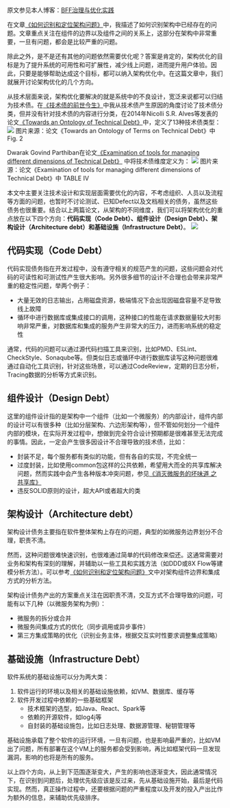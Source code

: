 原文参见本人博客：[BFF治理与优化实践](https://www.maguangguang.xyz/bff-governance)


在文章[《如何识别和定位架构问题》](https://maguangguang.xyz/identify-and-locate-software-architecture-issues)中，我描述了如何识别架构中已经存在的问题。文章重点关注在组件的边界以及组件之间的关系上，这部分在架构中非常重要，一旦有问题，都会是比较严重的问题。

除此之外，是不是还有其他的问题依然需要优化呢？答案是肯定的，架构优化的目标是为了提升系统的可用性和可扩展性，减少线上问题，进而提升用户体验。因此，只要是能够帮助达成这个目标，都可以纳入架构优化中。在这篇文章中，我们就展开讨论架构优化的几个方向。

从技术层面来说，架构优化要解决的就是系统中的不良设计，宽泛来说都可以归结为技术债。在[《技术债的前世今生》](https://maguangguang.xyz/tech-debt-quadrant)中我从技术债产生原因的角度讨论了技术债分类，但并没有针对技术债的内容进行分类，在2014年Nicolli S.R. Alves等发表的论文[《Towards an Ontology of Technical Debt》](https://ieeexplore.ieee.org/abstract/document/6974882)中，定义了13种技术债类型：
![](./_image/2021-12-13-00-04-26.jpg)
图片来源：论文《Towards an Ontology of Terms on Technical Debt》中 Fig. 2

Dwarak Govind Parthiban在论文[《Examination of tools for managing different dimensions of Technical Debt》](https://arxiv.org/abs/1904.11062) 中将技术债维度定义为：
![](./_image/2021-12-13-00-05-57.jpg)
图片来源：论文《Examination of tools for managing different dimensions of Technical Debt》中 TABLE IV

本文中主要关注技术设计和实现层面需要优化的内容，不考虑组织、人员以及流程等方面的问题，也暂时不讨论测试、已知Defect以及文档相关的债务，虽然这些债务也很重要。结合以上两篇论文，从架构的不同维度，我们可以将架构优化的重点放在以下四个方向：**代码实现（Code Debt）、组件设计（Design Debt）、架构设计（Architecture debt）和基础设施（Infrastructure Debt）**。
![](./_image/2021-12-13-00-06-58.jpg)

## 代码实现（Code Debt）
代码实现债务指在开发过程中，没有遵守相关的规范产生的问题，这些问题会对代码的可读性和可测试性产生很大影响。另外很多细节的设计不合理也会带来非常严重的稳定性问题，举两个例子：
- 大量无效的日志输出，占用磁盘资源，极端情况下会出现因磁盘容量不足导致线上故障
- 循环中进行数据库或集成接口的调用，这种接口的性能在请求数据量较大时影响非常严重，对数据库和集成的服务产生非常大的压力，进而影响系统的稳定性

通常，代码的问题可以通过源代码扫描工具来识别，比如PMD、ESLint、CheckStyle、Sonaqube等。但类似日志或循环中进行数据库读写这种问题很难通过自动化工具识别，针对这些场景，可以通过CodeReview，定期的日志分析，Tracing数据的分析等方式来识别。

## 组件设计（Design Debt）
这里的组件设计指的是架构中一个组件（比如一个微服务）的内部设计，组件内部的设计可以有很多种（比如分层架构、六边形架构等），但不管如何划分一个组件内部的模块，在实际开发过程中，想做到完全符合设计预期都是很难甚至无法完成的事情。因此，一定会产生很多因设计不合理导致的技术债，比如：
- 封装不足，每个服务都有类似的功能，但有各自的实现，不完全统一
- 过度封装，比如使用common包这样的公共依赖，希望用大而全的共享库解决问题，然而实践中会产生各种版本冲突问题，参见[《消灭微服务的坏味道 之 共享库》](https://maguangguang.xyz/how-to-deal-with-shared-library)
- 违反SOLID原则的设计，超大API或者超大的类

## 架构设计（Architecture debt）
架构设计债务主要指在软件整体架构上存在的问题，典型的如微服务边界划分不合理，职责不清。

然而，这种问题很难快速识别，也很难通过简单的代码修改来偿还。这通常需要对业务和架构有深刻的理解，并辅助以一些工具和实践方法（如DDD或8X Flow等建模分析方法）。可以参考[《如何识别和定位架构问题》](https://maguangguang.xyz/identify-and-locate-software-architecture-issues)文中对架构组件边界和集成方式的分析方法。

架构设计债务产出的方案重点关注在因职责不清，交互方式不合理导致的问题，可能有以下几种（以微服务架构为例）：
- 微服务的拆分或合并
- 微服务间集成方式的优化（同步调用或异步事件）
- 第三方集成策略的优化（识别业务主体，根据交互实时性要求调整集成策略）

## 基础设施（Infrastructure Debt）
软件系统的基础设施可以分为两大类：
1. 软件运行的环境以及相关的基础设施依赖，如VM、数据库、缓存等
2. 软件开发过程中依赖的一些基础框架
	- 技术框架的选型，如Java、React、Spark等
	- 依赖的开源软件，如log4j等
	- 自封装的基础设施包，比如日志处理、数据源管理、秘钥管理等

基础设施承载了整个软件的运行环境，一旦有问题，也是影响最严重的，比如VM出了问题，所有部署在这个VM上的服务都会受到影响，再比如框架代码一旦发现漏洞，影响的也将是所有的服务。


以上四个方向，从上到下范围逐渐变大，产生的影响也逐渐变大，因此通常情况下，在识别到问题后，处理优先级应该是反过来，先从基础设施开始，最后是代码实现。然而，真正操作过程中，还要根据问题的严重程度以及开发的投入产出比作为额外的信息，来辅助优先级排序。